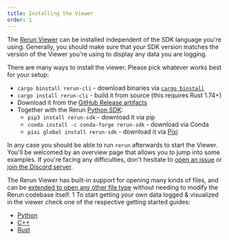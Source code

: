 ```yaml
---
title: Installing the Viewer
order: 1
---
```


The [Rerun Viewer](../reference/viewer/overview.md) can be installed independent of the SDK language you're using.
Generally, you should make sure that your SDK version matches the version of the Viewer you're using to display any data you are logging.

There are many ways to install the viewer. Please pick whatever works best for your setup:

* `cargo binstall rerun-cli` - download binaries via [`cargo binstall`](https://github.com/cargo-bins/cargo-binstall)
* `cargo install rerun-cli` - build it from source (this requires Rust 1.74+)
* Download it from the [GitHub Release artifacts](https://github.com/rerun-io/rerun/releases/latest/)
* Together with the Rerun [Python SDK](./quick-start/python.md):
  * `pip3 install rerun-sdk` - download it via pip
  * `conda install -c conda-forge rerun-sdk` - download via Conda
  * `pixi global install rerun-sdk` - download it via [Pixi](https://prefix.dev/docs/pixi/overview)

In any case you should be able to run `rerun` afterwards to start the Viewer.
You'll be welcomed by an overview page that allows you to jump into some examples.
If you're facing any difficulties, don't hesitate to [open an issue](https://github.com/rerun-io/rerun/issues/new/choose) or [join the Discord server](https://discord.gg/PXtCgFBSmH).

The Rerun Viewer has built-in support for opening many kinds of files, and can be [extended to open any other file type](../howto/open-any-file.md) without needing to modify the Rerun codebase itself.
  1
To start getting your own data logged & visualized in the viewer check one of the respective getting started guides:
* [Python](./quick-start/python.md)
* [C++](./quick-start/cpp.md)
* [Rust](./quick-start/rust.md)
